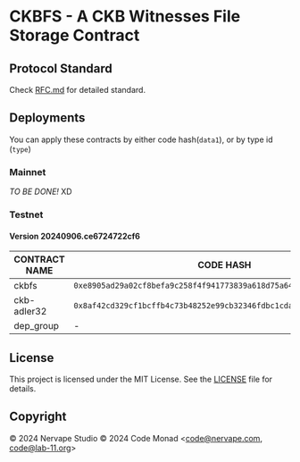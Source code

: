 # CKBFS - A CKB Witnesses File Storage Contract

## Protocol Standard
Check [RFC.md](RFC.md) for detailed standard.

## Deployments

You can apply these contracts by either code hash(`data1`), or by type id (`type`)

### Mainnet

_TO BE DONE!_ XD

### Testnet

#### Version 20240906.ce6724722cf6

| CONTRACT NAME | CODE HASH                                                            | TYPE ID                                                              | DEPLOY TX                                                                                                                                                                              |
|---------------|----------------------------------------------------------------------|----------------------------------------------------------------------|----------------------------------------------------------------------------------------------------------------------------------------------------------------------------------------|
| ckbfs         | `0xe8905ad29a02cf8befa9c258f4f941773839a618d75a64afc22059de9413f712` | `0x88ef4d436af35684a27edda0d44dd8771318330285f90f02d13606e095aea86f` | [0xde8eb09151fbcdcba398423159ce348cc89a38a736de3fd0960b18b084465382](https://pudge.explorer.nervos.org/transaction/0xde8eb09151fbcdcba398423159ce348cc89a38a736de3fd0960b18b084465382) |
| ckb-adler32   | `0x8af42cd329cf1bcffb4c73b48252e99cb32346fdbc1cdaa5ae1d000232d47e84` | `0xccf29a0d8e860044a3d2f6a6e709f6572f77e4fe245fadd212fc342337048d60` | [0x042f264d7397a181437b51ff9981cf536f252ab5740b61ce52ce31ada04ed54b](https://pudge.explorer.nervos.org/transaction/0x042f264d7397a181437b51ff9981cf536f252ab5740b61ce52ce31ada04ed54b) |
| dep_group     | -                                                                    | -                                                                    | [0xc8fd44aba36f0c4b37536b6c7ea3b88df65fa97e02f77cd33b9bf20bf241a09b](https://pudge.explorer.nervos.org/transaction/0xc8fd44aba36f0c4b37536b6c7ea3b88df65fa97e02f77cd33b9bf20bf241a09b) |


## License

This project is licensed under the MIT License. See the [LICENSE](LICENSE) file for details.

## Copyright

© 2024 Nervape Studio
© 2024 Code Monad <code@nervape.com, code@lab-11.org>
